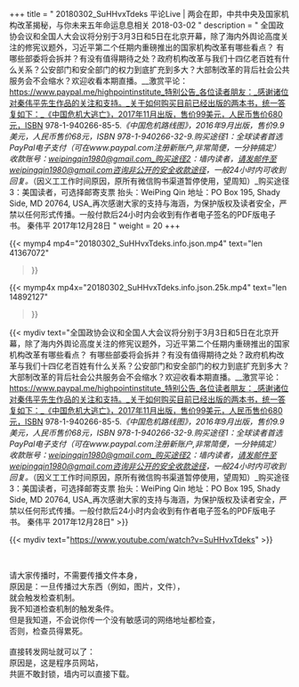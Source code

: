 +++
title = " 20180302_SuHHvxTdeks 平论Live | 两会在即，中共中央及国家机构改革揭秘，与你未来五年命运息息相关 2018-03-02 "
description = " 全国政协会议和全国人大会议将分别于3月3日和5日在北京开幕，除了海内外舆论高度关注的修宪议题外，习近平第二个任期内重磅推出的国家机构改革有哪些看点？ 有哪些部委将会拆并？有没有值得期待之处？政府机构改革与我们十四亿老百姓有什么关系？公安部门和安全部门的权力到底扩充到多大？大部制改革的背后社会公共服务会不会缩水？欢迎收看本期直播。__激赏平论：https://www.paypal.me/highpointinstitute_特别公告_各位读者朋友：_感谢诸位对秦伟平先生作品的关注和支持。_关于如何购买目前已经出版的两本书，统一答复如下：_《中国危机大逃亡》，2017年11月出版，售价99美元，人民币售价680元，ISBN 978-1-940266-85-5._《中国危机路线图》，2016年9月出版，售价9.9美元，人民币售价68元，ISBN 978-1-940266-32-9._购买途径1：全球读者首选 PayPal电子支付_（可在www.paypal.com注册新账户,非常简便，一分钟搞定）     收款账号：weipingqin1980@gmail.com_购买途径2：墙内读者，请发邮件至weipingqin1980@gmail.com咨询非公开的安全收款途径，一般24小时内可收到回复。_（因义工工作时间原因，原所有微信购书渠道暂停使用，望周知）_购买途径3：美国读者，可选择邮寄支票     抬头：WeiPing Qin     地址：PO Box 195, Shady Side, MD 20764, USA_再次感谢大家的支持与海涵，为保护版权及读者安全，严禁以任何形式传播。一般付款后24小时内会收到有作者电子签名的PDF版电子书。     秦伟平     2017年12月28日 "
weight = 20
+++

{{< mymp4 mp4="20180302_SuHHvxTdeks.info.json.mp4" 
text="len 41367072"
>}}

{{< mymp4x  mp4x="20180302_SuHHvxTdeks.info.json.25k.mp4"
text="len 14892127"
>}}


{{< mydiv text="全国政协会议和全国人大会议将分别于3月3日和5日在北京开幕，除了海内外舆论高度关注的修宪议题外，习近平第二个任期内重磅推出的国家机构改革有哪些看点？ 有哪些部委将会拆并？有没有值得期待之处？政府机构改革与我们十四亿老百姓有什么关系？公安部门和安全部门的权力到底扩充到多大？大部制改革的背后社会公共服务会不会缩水？欢迎收看本期直播。__激赏平论：https://www.paypal.me/highpointinstitute_特别公告_各位读者朋友：_感谢诸位对秦伟平先生作品的关注和支持。_关于如何购买目前已经出版的两本书，统一答复如下：_《中国危机大逃亡》，2017年11月出版，售价99美元，人民币售价680元，ISBN 978-1-940266-85-5._《中国危机路线图》，2016年9月出版，售价9.9美元，人民币售价68元，ISBN 978-1-940266-32-9._购买途径1：全球读者首选 PayPal电子支付_（可在www.paypal.com注册新账户,非常简便，一分钟搞定）     收款账号：weipingqin1980@gmail.com_购买途径2：墙内读者，请发邮件至weipingqin1980@gmail.com咨询非公开的安全收款途径，一般24小时内可收到回复。_（因义工工作时间原因，原所有微信购书渠道暂停使用，望周知）_购买途径3：美国读者，可选择邮寄支票     抬头：WeiPing Qin     地址：PO Box 195, Shady Side, MD 20764, USA_再次感谢大家的支持与海涵，为保护版权及读者安全，严禁以任何形式传播。一般付款后24小时内会收到有作者电子签名的PDF版电子书。     秦伟平     2017年12月28日" >}}
<br>

{{< mydiv text="https://www.youtube.com/watch?v=SuHHvxTdeks" >}}


<br>

请大家传播时，不需要传播文件本身，<br>
原因是：一旦传播过大东西（例如，图片，文件），<br>
就会触发检查机制。<br>
我不知道检查机制的触发条件。<br>
但是我知道，不会说你传一个没有敏感词的网络地址都检查，<br>
否则，检查员得累死。<br><br>
直接转发网址就可以了：<br>
原因是，这是程序员网站，<br>
共匪不敢封锁，墙内可以直接下载。


